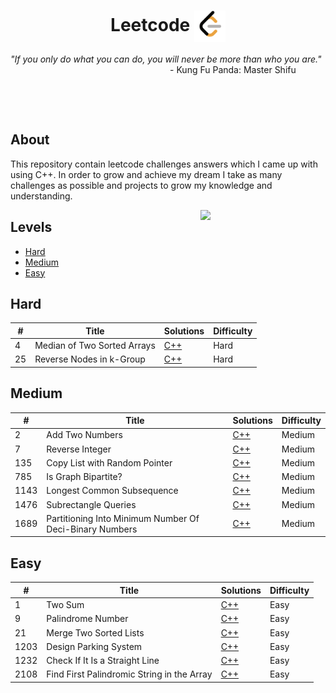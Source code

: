 <h1 align="center">Leetcode <img width="50" align="center" justify="center" src="doc/Leetcode-Icon.png"></h1>
<i>"If you only do what you can do, you will never be more than who you are."</i>

<div align="right">
    - Kung Fu Panda: Master Shifu &nbsp; &nbsp; &nbsp; &nbsp; &nbsp; &nbsp;
</div>

&nbsp;

&nbsp;

<h2>About</h2>

This repository contain leetcode challenges answers which I came up with using C++.
In order to grow and achieve my dream I take as many challenges as possible and projects to grow
my knowledge and understanding.

<img align="right" src="https://media.giphy.com/media/hTlYvDvLU7qnVbv0Qq/giphy.gif" width="200"/>

<h2>Levels</h2>

<!--toc:start-->
- [Hard](#hard)
- [Medium](#medium)
- [Easy](#easy)
<!--toc:end-->

## Hard

| #   | Title                       | Solutions                                                        | Difficulty |
| --- | --------------------------- | ---------------------------------------------------------------- | ---------- |
| 4   | Median of Two Sorted Arrays | [C++](/Hard-Level/CPP-Solutions/Median-of-Two-Sorted-Arrays.cpp) | Hard       |
| 25  | Reverse Nodes in k-Group    | [C++](/Hard-Level/CPP-Solutions/Reverse-Nodes-in-k-Group.cpp)    | Hard       |

## Medium

| #    | Title                                                   | Solutions                                                                                      | Difficulty |
| ---- | ------------------------------------------------------- | ---------------------------------------------------------------------------------------------- | ---------- |
| 2    | Add Two Numbers                                         | [C++](/Medium-Level/CPP-Solutions/Add-Two-Numbers.cpp)                                         | Medium     |
| 7    | Reverse Integer                                         | [C++](/Medium-Level/CPP-Solutions/Reverse-Integer.cpp)                                         | Medium     |
| 135  | Copy List with Random Pointer                           | [C++](/Medium-Level/CPP-Solutions/Copy-List-With-Random-Pointer.cpp)                           | Medium     |
| 785  | Is Graph Bipartite?                                     | [C++](/Medium-Level/CPP-Solutions/Is-Geaph-Bipartite.cpp)                                      | Medium     |
| 1143 | Longest Common Subsequence                              | [C++](/Medium-Level/CPP-Solutions/Longest-Common-Subsequence.cpp)                              | Medium     |
| 1476 | Subrectangle Queries                                    | [C++](/Medium-Level/CPP-Solutions/Subrectangle-Queries.cpp)                                    | Medium     |
| 1689 | Partitioning Into Minimum Number Of Deci-Binary Numbers | [C++](/Medium-Level/CPP-Solutions/Partitioning-Into-Minimum-Number-Of-Deci-Binary-Numbers.cpp) | Medium     |

## Easy

| #    | Title                                      | Solutions                                                                   | Difficulty |
| ---- | ------------------------------------------ | --------------------------------------------------------------------------- | ---------- |
| 1    | Two Sum                                    | [C++](/Easy-Level/CPP-Solutions/Two-Sums.cpp)                               | Easy       |
| 9    | Palindrome Number                          | [C++](/Easy-Level/CPP-Solutions/Palindrome-Number.cpp)                      | Easy       |
| 21   | Merge Two Sorted Lists                     | [C++](/Easy-Level/CPP-Solutions/Merge-Two-Sorted-Lists.cpp)                 | Easy       |
| 1203 | Design Parking System                      | [C++](/Easy-Level/CPP-Solutions/Design-Parking-System.cpp)                  | Easy       |
| 1232 | Check If It Is a Straight Line             | [C++](/Easy-Level/CPP-Solutions/Check-If-It-Is-a-Straight-Line.cpp)         | Easy       |
| 2108 | Find First Palindromic String in the Array | [C++](/Easy-Level/CPP-Solutions/Find-First-Palindromic-String-In-Array.cpp) | Easy       |
